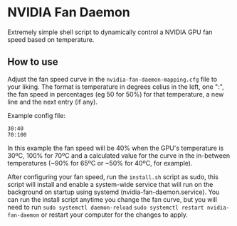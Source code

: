 # NVIDIA Fan Daemon

Extremely simple shell script to dynamically control a NVIDIA GPU fan speed based on temperature.

## How to use

Adjust the fan speed curve in the ```nvidia-fan-daemon-mapping.cfg``` file to your liking. The format is temperature in degrees celius in the left, one ":", the fan speed in percentages (eg 50 for 50%) for that temperature, a new line and the next entry (if any).

Example config file:

````
30:40
70:100
````

In this example the fan speed will be 40% when the GPU's temperature is 30ºC, 100% for 70ºC and a calculated value for the curve in the in-between temperatures (~90% for 65ºC or ~50% for 40ºC, for example).

After configuring your fan speed, run the ```install.sh``` script as sudo, this script will install and enable a system-wide service that will run on the background on startup using systemd (nvidia-fan-daemon.service). You can run the install script anytime you change the fan curve, but you will need to run ```sudo systemctl daemon-reload``` ```sudo systemctl restart nvidia-fan-daemon``` or restart your computer for the changes to apply.
